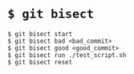 # `$ git bisect`

```
$ git bisect start
$ git bisect bad <bad_commit>
$ git bisect good <good_commit>
$ git bisect run ./test_script.sh
$ git bisect reset
```
